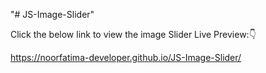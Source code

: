 "# JS-Image-Slider" 

Click the below link to view the image Slider Live Preview:👇

https://noorfatima-developer.github.io/JS-Image-Slider/

